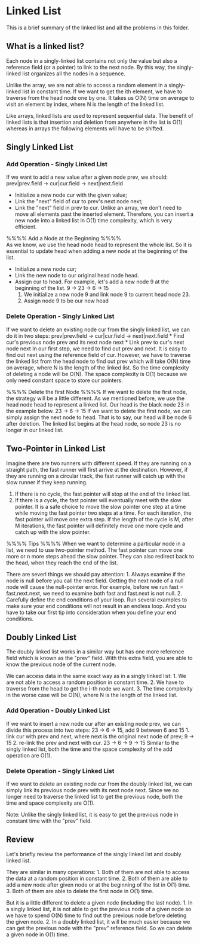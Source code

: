 # Linked List
This is a brief summary of the linked list and all the problems in this folder.

## What is a linked list?

Each node in a singly-linked list contains not only the value but also a reference field (or a pointer) to link to the next node. 
By this way, the singly-linked list organizes all the nodes in a sequence.

Unlike the array, we are not able to access a random element in a singly-linked list in constant time. 
If we want to get the ith element, we have to traverse from the head node one by one. 
It takes us O(N) time on average to visit an element by index, where N is the length of the linked list.

Like arrays, linked lists are used to represent sequential data. 
The benefit of linked lists is that insertion and deletion from anywhere in the list is O(1) 
whereas in arrays the following elements will have to be shifted.


## Singly Linked List 
### Add Operation - Singly Linked List
If we want to add a new value after a given node prev, we should: 
prev|prev.field  ->  cur|cur.field  ->  next|next.field
* Initialize a new node cur with the given value;
* Link the "next" field of cur to prev's next node next;
* Link the "next" field in prev to cur.
Unlike an array, we don’t need to move all elements past the inserted element. 
Therefore, you can insert a new node into a linked list in O(1) time complexity, which is very efficient.

%%%% Add a Node at the Beginning %%%%\
As we know, we use the head node head to represent the whole list.
So it is essential to update head when adding a new node at the beginning of the list.
* Initialize a new node cur;
* Link the new node to our original head node head.
* Assign cur to head.
For example, let's add a new node 9 at the beginning of the list.
9  ->  23  ->  6  ->  15
    1. We initialize a new node 9 and link node 9 to current head node 23.
    2. Assign node 9 to be our new head


### Delete Operation - Singly Linked List
If we want to delete an existing node cur from the singly linked list, we can do it in two steps:
prev|prev.field  ->  cur|cur.field  ->  next|next.field
    * Find cur's previous node prev and its next node next
    * Link prev to cur's next node next
In our first step, we need to find out prev and next. It is easy to find out next using the reference field of cur. 
However, we have to traverse the linked list from the head node to find out prev which will take O(N) time on average, 
where N is the length of the linked list. So the time complexity of deleting a node will be O(N).
The space complexity is O(1) because we only need constant space to store our pointers.


%%%% Delete the first Node %%%%
If we want to delete the first node, the strategy will be a little different.
As we mentioned before, we use the head node head to represent a linked list. Our head is the black node 23 in the example below.
23  ->  6  ->  15
If we want to delete the first node, we can simply assign the next node to head. That is to say, our head will be node 6 after deletion.
The linked list begins at the head node, so node 23 is no longer in our linked list.


## Two-Pointer in Linked List
Imagine there are two runners with different speed. If they are running on a straight path, the fast runner will first arrive at the destination. 
However, if they are running on a circular track, the fast runner will catch up with the slow runner if they keep running.
  1. If there is no cycle, the fast pointer will stop at the end of the linked list.
  2. If there is a cycle, the fast pointer will eventually meet with the slow pointer.
It is a safe choice to move the slow pointer one step at a time while moving the fast pointer two steps at a time. 
For each iteration, the fast pointer will move one extra step. 
If the length of the cycle is M, after M iterations, the fast pointer will definitely move one more cycle and catch up with the slow pointer.

%%%% Tips %%%%
When we want to determine a particular node in a list, we need to use two-pointer method.
The fast pointer can move one more or n more steps ahead the slow pointer.
They can also redirect back to the head, when they reach the end of the list.

There are severl things we should pay attention:
    1. Always examine if the node is null before you call the next field.
        Getting the next node of a null node will cause the null-pointer error. 
        For example, before we run fast = fast.next.next, we need to examine both fast and fast.next is not null.
    2. Carefully define the end conditions of your loop.
        Run several examples to make sure your end conditions will not result in an endless loop. 
        And you have to take our first tip into consideration when you define your end conditions.


## Doubly Linked List
The doubly linked list works in a similar way but has one more reference field which is known as the "prev" field. 
With this extra field, you are able to know the previous node of the current node.

We can access data in the same exact way as in a singly linked list:
    1. We are not able to access a random position in constant time.
    2. We have to traverse from the head to get the i-th node we want.
    3. The time complexity in the worse case will be O(N), where N is the length of the linked list.


### Add Operation - Doubly Linked List
If we want to insert a new node cur after an existing node prev, we can divide this process into two steps:
23  ->  6  ->  15,   add 9 between 6 and 15
    1. link cur with prev and next, where next is the original next node of prev;
        9  ->  15
    2. re-link the prev and next with cur.
        23  ->  6  ->  9  ->  15
Similar to the singly linked list, both the time and the space complexity of the add operation are O(1).


### Delete Operation - Singly Linked List
If we want to delete an existing node cur from the doubly linked list, 
we can simply link its previous node prev with its next node next.
Since we no longer need to traverse the linked list to get the previous node, 
both the time and space complexity are O(1).

Note: Unlike the singly linked list, it is easy to get the previous node in constant time with the "prev" field.



## Review
Let's briefly review the performance of the singly linked list and doubly linked list.

They are similar in many operations:
    1. Both of them are not able to access the data at a random position in constant time.
    2. Both of them are able to add a new node after given node or at the beginning of the list in O(1) time.
    3. Both of them are able to delete the first node in O(1) time.

But it is a little different to delete a given node (including the last node).
    1. In a singly linked list, it is not able to get the previous node of a given node 
       so we have to spend O(N) time to find out the previous node before deleting the given node.
    2. In a doubly linked list, it will be much easier because we can get the previous node with 
       the "prev" reference field. So we can delete a given node in O(1) time.





